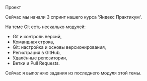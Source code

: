 Проект

Сейчас мы начали 3 спринт нашего курса 'Яндекс Практикум'. 

На теме Git есть нескалько модулей:
- Git и контроль версий, 
- Командная строка,
- Git: настройка и основы версионирования,
- Регистрация в GitHub,
- Удалённые репозитории,
- Ветки и Pull Requests.

Сейчас я выполняю задания из последнего модуля этой темы.
